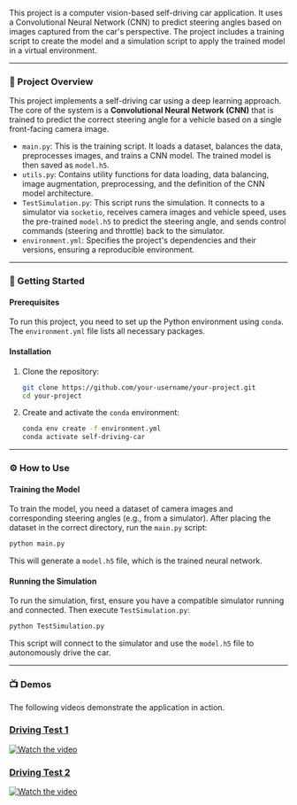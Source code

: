 This project is a computer vision-based self-driving car application. It uses a Convolutional Neural Network (CNN) to predict steering angles based on images captured from the car's perspective. The project includes a training script to create the model and a simulation script to apply the trained model in a virtual environment.

-----

### 🤖 Project Overview

This project implements a self-driving car using a deep learning approach. The core of the system is a **Convolutional Neural Network (CNN)** that is trained to predict the correct steering angle for a vehicle based on a single front-facing camera image.

  - `main.py`: This is the training script. It loads a dataset, balances the data, preprocesses images, and trains a CNN model. The trained model is then saved as `model.h5`.
  - `utils.py`: Contains utility functions for data loading, data balancing, image augmentation, preprocessing, and the definition of the CNN model architecture.
  - `TestSimulation.py`: This script runs the simulation. It connects to a simulator via `socketio`, receives camera images and vehicle speed, uses the pre-trained `model.h5` to predict the steering angle, and sends control commands (steering and throttle) back to the simulator.
  - `environment.yml`: Specifies the project's dependencies and their versions, ensuring a reproducible environment.

-----

### 🚀 Getting Started

#### **Prerequisites**

To run this project, you need to set up the Python environment using `conda`. The `environment.yml` file lists all necessary packages.

#### **Installation**

1.  Clone the repository:
    ```bash
    git clone https://github.com/your-username/your-project.git
    cd your-project
    ```
2.  Create and activate the `conda` environment:
    ```bash
    conda env create -f environment.yml
    conda activate self-driving-car
    ```

-----

### ⚙️ How to Use

#### **Training the Model**

To train the model, you need a dataset of camera images and corresponding steering angles (e.g., from a simulator). After placing the dataset in the correct directory, run the `main.py` script:

```bash
python main.py
```

This will generate a `model.h5` file, which is the trained neural network.

#### **Running the Simulation**

To run the simulation, first, ensure you have a compatible simulator running and connected. Then execute `TestSimulation.py`:

```bash
python TestSimulation.py
```

This script will connect to the simulator and use the `model.h5` file to autonomously drive the car.

-----

### 📺 Demos

The following videos demonstrate the application in action.


### [Driving Test 1](https://youtu.be/72kGig6Tx5U)

[![Watch the video](https://img.youtube.com/vi/72kGig6Tx5U/maxresdefault.jpg)](https://youtu.be/72kGig6Tx5U)

### [Driving Test 2](https://youtu.be/GVDVLXQCeTQ)

[![Watch the video](https://img.youtube.com/vi/GVDVLXQCeTQ/maxresdefault.jpg)](https://youtu.be/GVDVLXQCeTQ)

